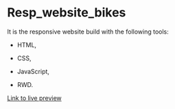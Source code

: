 # Resp_website_bikes

It is the responsive website build with the following tools:

- HTML,

- CSS,

- JavaScript,

- RWD.

[Link to live preview](https://markrau73.github.io/Resp_website_bikes/index.html)
